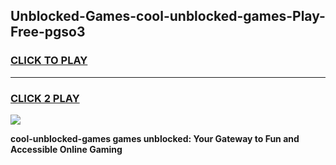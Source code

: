 
## Unblocked-Games-cool-unblocked-games-Play-Free-pgso3
<h3>
<a href="https://premium76.site?title=cool-unblocked-games&ref=10A">CLICK TO PLAY</a></h3>
<hr>

<h3>
<a href="https://premium76.site?title=cool-unblocked-games&ref=10A">CLICK 2 PLAY</a>
  
</h3>

<a href="https://premium76.site?title=cool-unblocked-games&ref=10A"><img src="https://clearcache.store/games.png"></a>


**cool-unblocked-games games unblocked: Your Gateway to Fun and Accessible Online Gaming**
